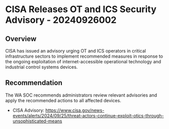 # CISA Releases OT and ICS Security Advisory - 20240926002

## Overview

CISA has issued an advisory urging OT and ICS operators in critical infrastructure sectors to implement recommended measures in response to the ongoing exploitation of internet-accessible operational technology and industrial control systems devices.

## Recommendation

The WA SOC recommends administrators review relevant advisories and apply the recommended actions to all affected devices.

- CISA Advisory: <https://www.cisa.gov/news-events/alerts/2024/09/25/threat-actors-continue-exploit-otics-through-unsophisticated-means>
